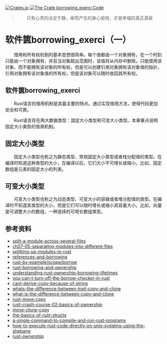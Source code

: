 [![Crates.io](https://img.shields.io/crates/v/borrowing_exerci?label=borrowing_exerci)](https://crates.io/crates/borrowing_exerci)
[![The Crate borrowing_exerci Code](https://img.shields.io/badge/hello--borrowing-code-yellowgreen)](https://github.com/cnruby/learn-rust-by-crates/tree/master/hello-borrowing)

> $$\text{只有心灵的淡定宁静，继而产生的身心愉悦，才是幸福的真正源泉}$$

# 软件篋borrowing_exerci（一）

　　借用和所有权机制的基本思想很简单。每个值都由一个对象拥有，在一个时刻只能由一个对象拥有，并且当对象超出范围时，该值将从内存中删除。只能借用该对象，而不能拥有该对象的所有权，但是可以创建引用对象拥有该对象值的指针，引用对象拥有该对象值的所有权，但是该对象可以随时收回其所有权。

## 软件篋borrowing_exerci

　　Rust语言的借用机制是其最主要的特点。通过实现借用方法，使得代码更加安全和可靠。

　　Rust语言存在两大数据类型：固定大小类型和可变大小类型。本章重点说明固定大小类型的借用机制。

## 固定大小类型

　　固定大小类型也称之为静态类型、常规固定大小类型或者栈分配值的类型。在编译时知道这种类型的大小，在编译以后，它们大小不可增长或缩小。比如，固定数组是元素的固定大小的列表。

## 可变大小类型

　　可变大小类型也称之为动态类型、可变大小的容器或者堆分配值的类型。在编译时不知道其类型的大小，但是它们可以随时增长或缩小其容量大小。比如，向量是可调整大小的数组，一种连续的可增长数组类型。

## 参考资料
- [split-a-module-across-several-files](https://stackoverflow.com/questions/22596920/split-a-module-across-several-files)
- [ch07-05-separating-modules-into-different-files](https://doc.rust-lang.org/book/ch07-05-separating-modules-into-different-files.html)
- [splitting-up-modules-in-rust](https://chronicbuildfailure.co/splitting-up-modules-in-rust-5ad7713201d5)
- [references-and-borrowing](https://doc.rust-lang.org/1.8.0/book/references-and-borrowing.html)
- [rust-by-example/scope/borrow](https://doc.rust-lang.org/stable/rust-by-example/scope/borrow.html)
- [rust-borrowing-and-ownership](http://squidarth.com/rc/rust/2018/05/31/rust-borrowing-and-ownership.html)
- [understanding-rust-ownership-borrowing-lifetimes](https://medium.com/@bugaevc/understanding-rust-ownership-borrowing-lifetimes-ff9ee9f79a9c)
- [you-can-t-turn-off-the-borrow-checker-in-rust](https://words.steveklabnik.com/you-can-t-turn-off-the-borrow-checker-in-rust)
- [cant-derive-copy-because-of-string](https://users.rust-lang.org/t/cant-derive-copy-because-of-string/18665/6)
- [whats-the-difference-between-trait-copy-and-clone](https://users.rust-lang.org/t/whats-the-difference-between-trait-copy-and-clone/2609)
- [what-is-the-difference-between-copy-and-clone](https://stackoverflow.com/questions/31012923/what-is-the-difference-between-copy-and-clone)
- [rust-move-copy](https://www.codevamping.com/2018/12/rust-move-copy/)
- [rust-crash-course-02-basics-of-ownership](https://www.snoyman.com/blog/2018/10/rust-crash-course-02-basics-of-ownership)
- [move-clone-copy](https://jeenalee.com/2016/08/29/move-clone-copy.html)
- [the-basics-of-rust-structs](https://facility9.com/2016/04/the-basics-of-rust-structs/)
- [a-single-command-to-compile-and-run-rust-programs](http://blog.joncairns.com/2015/10/a-single-command-to-compile-and-run-rust-programs/)
- [how-to-execute-rust-code-directly-on-unix-systems-using-the-shebang](https://stackoverflow.com/questions/41322300/how-to-execute-rust-code-directly-on-unix-systems-using-the-shebang)
- [rust-ownership](https://hellocode.dev/rust-ownership)